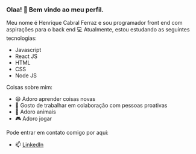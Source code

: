 ### Olaa! 👋 Bem vindo ao meu perfil.

Meu nome é Henrique Cabral Ferraz e sou programador front end com aspirações para o back end 💻
Atualmente, estou estudando as seguintes tecnologias: 
 - Javascript
 - React JS
 - HTML
 - CSS
 - Node JS
 
Coisas sobre mim: 
  - 😄 Adoro aprender coisas novas
  - 👯 Gosto de trabalhar em colaboração com pessoas proativas
  - 🐶 Adoro animais 
  - 🎮 Adoro jogar

Pode entrar em contato comigo por aqui: 
  - 📫 [LinkedIn](https://www.linkedin.com/in/henrique-cabral-ferraz-8b2b68163/)

<!--
**HCFerraz/HCFerraz** is a ✨ _special_ ✨ repository because its `README.md` (this file) appears on your GitHub profile.

Here are some ideas to get you started:

- 🔭 I’m currently working on ...
- 🌱 I’m currently learning ...
- 👯 I’m looking to collaborate on ...
- 🤔 I’m looking for help with ...
- 💬 Ask me about ...
- 📫 How to reach me: ...
- 😄 Pronouns: ...
- ⚡ Fun fact: ...
-->
